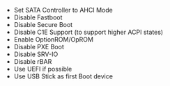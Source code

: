  - Set SATA Controller to AHCI Mode
  - Disable Fastboot
  - Disable Secure Boot
  - Disable C1E Support (to support higher ACPI states)
  - Enable OptionROM/OpROM
  - Disable PXE Boot
  - Disable SRV-IO
  - Disable rBAR
  - Use UEFI if possible
  - Use USB Stick as first Boot device